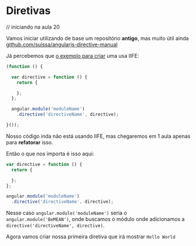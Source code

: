 # Diretivas

// iniciando na aula 20

Vamos iniciar utilizando de base um repositório **antigo**, mas muito útil ainda [github.com/suissa/angularjs-directive-manual](https://github.com/suissa/angularjs-directive-manual)

Já percebemos que [o exemplo para criar](https://github.com/suissa/angularjs-directive-manual#como-criar) uma usa IIFE:

```js
(function () {

  var directive = function () {
    return {

    };
  };

  angular.module('moduleName')
    .directive('directiveName', directive);

}());
```

Nosso código inda não está usando IIFE, mas chegaremos em 1 aula apenas para **refatorar** isso.

Então o que nos importa é isso aqui: 

```js
var directive = function () {
  return {

  };
};

angular.module('moduleName')
  .directive('directiveName', directive);
```

Nesse caso `angular.module('moduleName')` seria o `angular.module('BeMEAN')`, onde buscamos o módulo onde adicionamos a `directive('directiveName', directive)`. 

Agora vamos criar nossa primeira diretiva que irá mostrar `Hello World`


